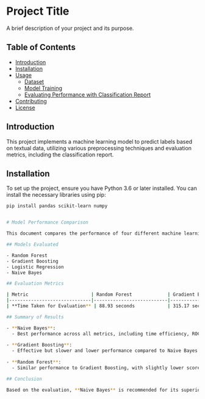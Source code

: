 # Project Title

A brief description of your project and its purpose.

## Table of Contents

- [Introduction](#introduction)
- [Installation](#installation)
- [Usage](#usage)
  - [Dataset](#dataset)
  - [Model Training](#model-training)
  - [Evaluating Performance with Classification Report](#evaluating-performance-with-classification-report)
- [Contributing](#contributing)
- [License](#license)

## Introduction

This project implements a machine learning model to predict labels based on textual data, utilizing various preprocessing techniques and evaluation metrics, including the classification report.

## Installation

To set up the project, ensure you have Python 3.6 or later installed. You can install the necessary libraries using pip:

```bash
pip install pandas scikit-learn numpy


# Model Performance Comparison

This document compares the performance of four different machine learning models: Random Forest, Gradient Boosting, Logistic Regression, and Naive Bayes. The comparison is based on evaluation metrics including ROC AUC scores, accuracy, precision, recall, F1 scores, and time taken for evaluation.

## Models Evaluated

- Random Forest
- Gradient Boosting
- Logistic Regression
- Naive Bayes

## Evaluation Metrics

| Metric                       | Random Forest             | Gradient Boosting        | Logistic Regression      | Naive Bayes             |
|------------------------------|---------------------------|--------------------------|--------------------------|--------------------------|
| **Time Taken for Evaluation** | 88.93 seconds            | 315.17 second            | 15.20 seconds            | 34.53 seconds            |

## Summary of Results

- **Naive Bayes**:
  - Best performance across all metrics, including time efficiency, ROC AUC scores, accuracy, precision, recall, and F1 scores.
  
- **Gradient Boosting**:
  - Effective but slower and lower performance compared to Naive Bayes and Logistic Regression.
  
- **Random Forest**:
  - Similar performance to Gradient Boosting, with slightly lower scores across metrics.

## Conclusion

Based on the evaluation, **Naive Bayes** is recommended for its superior performance, efficiency, and excellent generalization across training and test data. For scenarios where interpretability is crucial, **Gradient boosting** is a good alternative.

